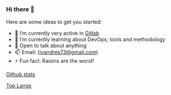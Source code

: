 ### Hi there 👋

Here are some ideas to get you started:

- 🔭 I’m currently very active in [Gitlab](https://gitlab.com/ivandres73)
- 🌱 I’m currently learning about DevOps; tools and methodology
- 💬 Open to talk about anything
- 📫 Email: (ivandres73@gmail.com)
- ⚡ Fun fact: Raisins are the worst!

[Github stats](https://github-readme-stats.vercel.app/api?username=ivandres73?theme=graywhite)

[Top Langs](https://github-readme-stats.vercel.app/api/top-langs/?username=ivandres73)
